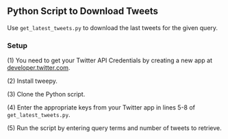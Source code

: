 ## Python Script to Download Tweets
Use `get_latest_tweets.py` to download the last tweets for the given query.

### Setup
(1) You need to get your Twitter API Credentials by creating a new app at [developer.twitter.com](developer.twitter.com).

(2) Install tweepy.

(3) Clone the Python script.

(4) Enter the appropriate keys from your Twitter app in lines 5-8 of `get_latest_tweets.py`.

(5) Run the script by entering query terms and number of tweets to retrieve.
